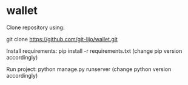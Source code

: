 # wallet

Clone repository using:

git clone https://github.com/git-lijo/wallet.git

Install requirements:
pip install -r requirements.txt
(change pip version accordingly)

Run project:
python manage.py runserver
(change python version accordingly)
